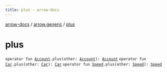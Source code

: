 ```yaml
---
title: plus - arrow-docs
---
```


[arrow-docs](../index.html) / [arrow.generic](index.html) / [plus](./plus.html)

# plus

`operator fun `[`Account`](-account/index.html)`.plus(other: `[`Account`](-account/index.html)`): `[`Account`](-account/index.html)
`operator fun `[`Car`](-car/index.html)`.plus(other: `[`Car`](-car/index.html)`): `[`Car`](-car/index.html)
`operator fun `[`Speed`](-speed/index.html)`.plus(other: `[`Speed`](-speed/index.html)`): `[`Speed`](-speed/index.html)